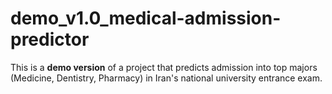 # demo_v1.0_medical-admission-predictor
This is a **demo version** of a project that predicts admission into top majors   (Medicine, Dentistry, Pharmacy) in Iran's national university entrance exam.
